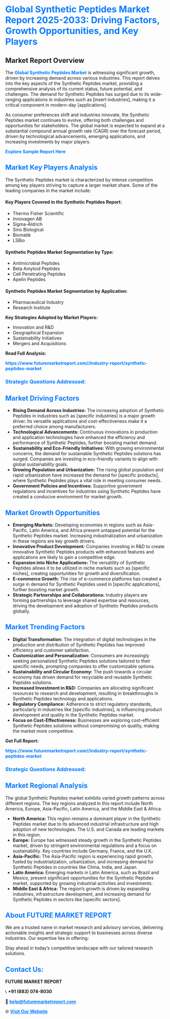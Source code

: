 <h1 style="color: #007BFF;">Global Synthetic Peptides Market Report 2025-2033: Driving Factors, Growth Opportunities, and Key Players</h1>

<section id="overview">
<h2>Market Report Overview</h2>
<p>The <a href="https://www.futuremarketreport.com//industry-report/synthetic-peptides-market" style="color: #007BFF; text-decoration: none;"><strong>Global Synthetic Peptides Market</strong></a> is witnessing significant growth, driven by increasing demand across various industries. This report delves into the key aspects of the Synthetic Peptides market, providing a comprehensive analysis of its current status, future potential, and challenges. The demand for Synthetic Peptides has surged due to its wide-ranging applications in industries such as [insert industries], making it a critical component in modern-day [applications].</p>
<p>As consumer preferences shift and industries innovate, the Synthetic Peptides market continues to evolve, offering both challenges and opportunities for stakeholders. The global market is expected to expand at a substantial compound annual growth rate (CAGR) over the forecast period, driven by technological advancements, emerging applications, and increasing investments by major players.</p>
</section>

<section id="overview">
<p><a href="https://www.futuremarketreport.com//request-sample/reportId=91841" style="color: #007BFF; text-decoration: none;"><strong>Explore Sample Report Here</strong></a></p>
</section>

<section id="key-players">
<h2 style="color: #007BFF;">Market Key Players Analysis</h2>
<p>The Synthetic Peptides market is characterized by intense competition among key players striving to capture a larger market share. Some of the leading companies in the market include:</p>
<h4>Key Players Covered in the Synthetic Peptides Report:</h4>
<ul><li>Thermo Fisher Scientific</li><li>Innovagen AB</li><li>Sigma-Aldrich</li><li>Sino Biological</li><li>Biomatik</li><li>LSBio</li></ul>
<h4>Synthetic Peptides Market Segmentation by Type:</h4>
<ul><li>Antimicrobial Peptides</li><li>Beta Amyloid Peptides</li><li>Cell Penetrating Peptides</li><li>Apelin Peptides</li></ul>

<h4>Synthetic Peptides Market Segmentation by Application:</h4>
<ul><li>Pharmaceutical Industry</li><li>Research Institute</li></ul>
<p><strong>Key Strategies Adopted by Market Players:</strong></p>
<ul>
<li>Innovation and R&D</li>
<li>Geographical Expansion</li>
<li>Sustainability Initiatives</li>
<li>Mergers and Acquisitions</li>
</ul>
</section>

<section>
<p><strong>Read Full Analysis: </strong></p><a href="https://www.futuremarketreport.com//industry-report/synthetic-peptides-market" style="color: #007BFF; text-decoration: none;"><strong>https://www.futuremarketreport.com//industry-report/synthetic-peptides-market</strong></a>
<h3 style="color: #007BFF;">Strategic Questions Addressed:</h3>
</section>

<section id="driving-factors">
<h2 style="color: #007BFF;">Market Driving Factors</h2>
<ul>
<li><strong>Rising Demand Across Industries:</strong> The increasing adoption of Synthetic Peptides in industries such as [specific industries] is a major growth driver. Its versatile applications and cost-effectiveness make it a preferred choice among manufacturers.</li>
<li><strong>Technological Advancements:</strong> Continuous innovations in production and application technologies have enhanced the efficiency and performance of Synthetic Peptides, further boosting market demand.</li>
<li><strong>Sustainability and Eco-Friendly Initiatives:</strong> With growing environmental concerns, the demand for sustainable Synthetic Peptides solutions has surged. Companies are investing in eco-friendly variants to align with global sustainability goals.</li>
<li><strong>Growing Population and Urbanization:</strong> The rising global population and rapid urbanization have increased the demand for [specific products], where Synthetic Peptides plays a vital role in meeting consumer needs.</li>
<li><strong>Government Policies and Incentives:</strong> Supportive government regulations and incentives for industries using Synthetic Peptides have created a conducive environment for market growth.</li>
</ul>
</section>

<section id="growth-opportunities">
<h2 style="color: #007BFF;">Market Growth Opportunities</h2>
<ul>
<li><strong>Emerging Markets:</strong> Developing economies in regions such as Asia-Pacific, Latin America, and Africa present untapped potential for the Synthetic Peptides market. Increasing industrialization and urbanization in these regions are key growth drivers.</li>
<li><strong>Innovative Product Development:</strong> Companies investing in R&D to create innovative Synthetic Peptides products with enhanced features and applications are likely to gain a competitive edge.</li>
<li><strong>Expansion into Niche Applications:</strong> The versatility of Synthetic Peptides allows it to be utilized in niche markets such as [specific niches], creating opportunities for growth and diversification.</li>
<li><strong>E-commerce Growth:</strong> The rise of e-commerce platforms has created a surge in demand for Synthetic Peptides used in [specific applications], further boosting market growth.</li>
<li><strong>Strategic Partnerships and Collaborations:</strong> Industry players are forming partnerships to leverage shared expertise and resources, driving the development and adoption of Synthetic Peptides products globally.</li>
</ul>
</section>

<section id="trending-factors">
<h2 style="color: #007BFF;">Market Trending Factors</h2>
<ul>
<li><strong>Digital Transformation:</strong> The integration of digital technologies in the production and distribution of Synthetic Peptides has improved efficiency and customer satisfaction.</li>
<li><strong>Customization and Personalization:</strong> Consumers are increasingly seeking personalized Synthetic Peptides solutions tailored to their specific needs, prompting companies to offer customizable options.</li>
<li><strong>Sustainability and Circular Economy:</strong> The push towards a circular economy has driven demand for recyclable and reusable Synthetic Peptides solutions.</li>
<li><strong>Increased Investment in R&D:</strong> Companies are allocating significant resources to research and development, resulting in breakthroughs in Synthetic Peptides technology and applications.</li>
<li><strong>Regulatory Compliance:</strong> Adherence to strict regulatory standards, particularly in industries like [specific industries], is influencing product development and quality in the Synthetic Peptides market.</li>
<li><strong>Focus on Cost-Effectiveness:</strong> Businesses are exploring cost-efficient Synthetic Peptides solutions without compromising on quality, making the market more competitive.</li>
</ul>
</section>

<section>
<p><strong>Get Full Report: </strong></p><a href="https://www.futuremarketreport.com//industry-report/synthetic-peptides-market" style="color: #007BFF; text-decoration: none;"><strong>https://www.futuremarketreport.com//industry-report/synthetic-peptides-market</strong></a>
<h3 style="color: #007BFF;">Strategic Questions Addressed:</h3>
</section>


<section id="regional-analysis">
<h2 style="color: #007BFF;">Market Regional Analysis</h2>
<p>The global Synthetic Peptides market exhibits varied growth patterns across different regions. The key regions analyzed in this report include North America, Europe, Asia-Pacific, Latin America, and the Middle East & Africa:</p>
<ul>
<li><strong>North America:</strong> This region remains a dominant player in the Synthetic Peptides market due to its advanced industrial infrastructure and high adoption of new technologies. The U.S. and Canada are leading markets in this region.</li>
<li><strong>Europe:</strong> Europe has witnessed steady growth in the Synthetic Peptides market, driven by stringent environmental regulations and a focus on sustainability. Key countries include Germany, France, and the U.K.</li>
<li><strong>Asia-Pacific:</strong> The Asia-Pacific region is experiencing rapid growth, fueled by industrialization, urbanization, and increasing demand for Synthetic Peptides in countries like China, India, and Japan.</li>
<li><strong>Latin America:</strong> Emerging markets in Latin America, such as Brazil and Mexico, present significant opportunities for the Synthetic Peptides market, supported by growing industrial activities and investments.</li>
<li><strong>Middle East & Africa:</strong> The region’s growth is driven by expanding industries, infrastructure development, and increasing demand for Synthetic Peptides in sectors like [specific sectors].</li>
</ul>
</section>

<footer>
<h2 style="color: #007BFF;">About FUTURE MARKET REPORT</h2>
<p>We are a trusted name in market research and advisory services, delivering actionable insights and strategic support to businesses across diverse industries. Our expertise lies in offering:</p>

<p>Stay ahead in today’s competitive landscape with our tailored research solutions.</p>

<h2 style="color: #007BFF;">Contact Us:</h2>
<p><strong>FUTURE MARKET REPORT</strong></p>
<p>📞 <strong>+91 (883) 074-8030</strong></p>
<p>📧 <strong><a href="mailto:help@futuremarketreport.com" style="color: #007BFF;">help@futuremarketreport.com</a></strong></p>
<p>🌐 <strong><a href="https://www.futuremarketreport.com/" style="color: #007BFF;">Visit Our Website</a></strong></p>
</footer>